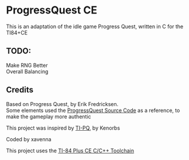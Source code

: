 # ProgressQuest CE
This is an adaptation of the idle game Progress Quest, written in C for the TI84+CE

## TODO:
Make RNG Better\
Overall Balancing


## Credits
Based on Progress Quest, by Erik Fredricksen.  
Some elements used the [ProgressQuest Source Code](https://bitbucket.org/grumdrig/pq/src) as a reference, to make the gameplay more authentic

This project was inspired by [TI-PQ](https://github.com/TheMostOGName/TI-PQ"), by Kenorbs

Coded by xavenna

This project uses the [TI-84 Plus CE C/C++ Toolchain](https://github.com/CE-Programming/toolchain)
